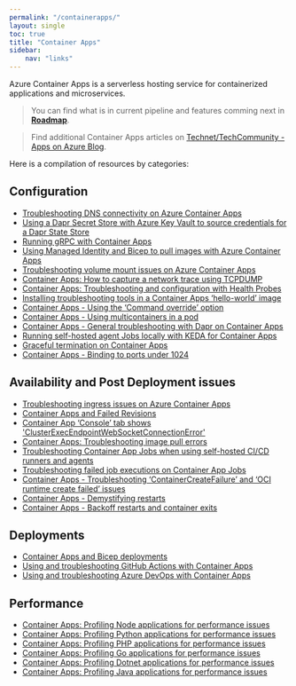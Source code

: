 ```yaml
---
permalink: "/containerapps/"
layout: single
toc: true
title: "Container Apps"
sidebar: 
    nav: "links"
---
```


Azure Container Apps is a serverless hosting service for containerized applications and microservices. 

> You can find what is in current pipeline and features comming next in [**Roadmap**](https://github.com/orgs/microsoft/projects/540).

> Find additional Container Apps articles on [Technet/TechCommunity - Apps on Azure Blog](https://techcommunity.microsoft.com/t5/apps-on-azure-blog/bg-p/AppsonAzureBlog/label-name/Azure%20Container%20Apps).

Here is a compilation of resources by categories:

## Configuration
- [Troubleshooting DNS connectivity on Azure Container Apps](https://azureossd.github.io/2023/03/03/azure-container-apps-testing-DNS-connectivity/index.html)
- [Using a Dapr Secret Store with Azure Key Vault to source credentials for a Dapr State Store](https://azureossd.github.io/2023/02/23/Using-a-Dapr-Azure-KeyVault-Secret-Store-to-source-credentials-for-a-Dapr-State-Store/index.html)
- [Running gRPC with Container Apps](https://azureossd.github.io/2022/07/07/Running-gRPC-with-Container-Apps/index.html)
- [Using Managed Identity and Bicep to pull images with Azure Container Apps](https://azureossd.github.io/2023/01/03/Using-Managed-Identity-and-Bicep-to-pull-images-with-Azure-Container-Apps/index.html)
- [Troubleshooting volume mount issues on Azure Container Apps](https://azureossd.github.io/2023/07/24/Troubleshooting-volume-mount-issues-on-Azure-Container-Apps/index.html)
- [Container Apps: How to capture a network trace using TCPDUMP](https://azureossd.github.io/2023/09/06/capturing-a-network-trace-aca/index.html)
- [Container Apps: Troubleshooting and configuration with Health Probes](https://azureossd.github.io/2023/08/23/Container-Apps-Troubleshooting-and-configuration-with-Health-Probes/index.html)
- [Installing troubleshooting tools in a Container Apps ‘hello-world’ image](https://azureossd.github.io/2023/11/20/Installing-troubleshooting-tools-in-a-Container-Apps-helloworld-image/index.html)
- [Container Apps - Using the ‘Command override’ option](https://azureossd.github.io/2024/01/17/Container-Apps-Using-the-command-override-option/index.html)
- [Container Apps - Using multicontainers in a pod](https://azureossd.github.io/2024/03/06/Container-Apps-Using-multi-containers-in-a-pod/index.html)
- [Container Apps - General troubleshooting with Dapr on Container Apps](https://azureossd.github.io/2024/02/12/Container-Apps-General-troubleshooting-with-Dapr-on-Container-Apps/index.html)
- [Running self-hosted agent Jobs locally with KEDA for Container Apps](https://azureossd.github.io/2024/04/01/Running-self-hosted-agent-Jobs-locally-for-Container-Apps/index.html)
- [Graceful termination on Container Apps](https://azureossd.github.io/2024/05/27/Graceful-termination-on-Container-Apps/index.html)
- [Container Apps - Binding to ports under 1024](https://azureossd.github.io/2024/06/10/Container-Apps-Binding-to-ports-under-1024/index.html)


## Availability and Post Deployment issues
- [Troubleshooting ingress issues on Azure Container Apps](https://azureossd.github.io/2023/03/22/Troubleshooting-ingress-issues-on-Azure-Container-Apps/index.html)
- [Container Apps and Failed Revisions](https://azureossd.github.io/2022/08/01/Container-Apps-and-failed-revisions/index.html)
- [Container App ‘Console’ tab shows 'ClusterExecEndpointWebSocketConnectionError'](https://azureossd.github.io/2023/06/02/Container-App-Console-tab-shows-ClusterExecEndpointWebSocketConnectionError/index.html)
- [Container Apps: Troubleshooting image pull errors](https://azureossd.github.io/2023/08/25/Container-Apps-Troubleshooting-image-pull-errors/index.html)
- [Troubleshooting Container App Jobs when using self-hosted CI/CD runners and agents](https://azureossd.github.io/2023/11/29/Troubleshooting-Jobs-when-using-self-hosted-CICD-runners/index.html)
- [Troubleshooting failed job executions on Container App Jobs](https://azureossd.github.io/2023/10/30/Troubleshooting-failed-job-executions-on-Container-App-Jobs/index.html)
- [Container Apps - Troubleshooting ‘ContainerCreateFailure’ and ‘OCI runtime create failed’ issues](https://azureossd.github.io/2024/01/16/Container-Apps-Troubleshooting-OCI-Container-create-failed-issues/index.html)
- [Container Apps - Demystifying restarts](https://azureossd.github.io/2024/01/11/Container-Apps-Demystifying-restarts/index.html)
- [Container Apps - Backoff restarts and container exits](https://azureossd.github.io/2024/01/19/Container-Apps-Backoff-restarts-and-container-exits/index.html)

## Deployments
- [Container Apps and Bicep deployments](https://azureossd.github.io/2022/05/13/Container-Apps-and-Bicep-Deployments/index.html)
- [Using and troubleshooting GitHub Actions with Container Apps](https://azureossd.github.io/2023/07/13/Using-and-troubleshooting-GitHub-Actions-with-Container-Apps/index.html)
- [Using and troubleshooting Azure DevOps with Container Apps](https://azureossd.github.io/2023/06/30/Using-and-troubleshooting-Azure-DevOps-with-Container-Apps/index.html)

## Performance
- [Container Apps: Profiling Node applications for performance issues](https://azureossd.github.io/2023/10/19/Container-Apps-Profiling-Node-applications-for-performance-issues/index.html)
- [Container Apps: Profiling Python applications for performance issues](https://azureossd.github.io/2023/10/02/Container-Apps-Profiling-Python-applications-for-performance-issues/index.html)
- [Container Apps: Profiling PHP applications for performance issues](https://azureossd.github.io/2023/09/22/Container-Apps-Profiling-PHP-applications-for-performance-issues/index.html)
- [Container Apps: Profiling Go applications for performance issues](https://azureossd.github.io/2023/09/18/Container-Apps-Profiling-Go-applications-for-performance-issues/index.html)
- [Container Apps: Profiling Dotnet applications for performance issues](https://azureossd.github.io/2023/09/12/Container-Apps-Profiling-Dotnet-applications-for-performance-issues/index.html)
- [Container Apps: Profiling Java applications for performance issues](https://azureossd.github.io/2023/08/30/Container-Apps-Profiling-Java-applications-for-performance-issues/index.html)

